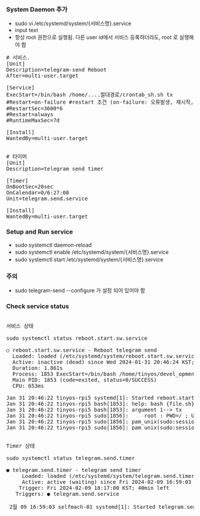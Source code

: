 
### System Daemon 추가 
- sudo vi /etc/systemd/system/{서비스명}.service
- input text
- 항상 root 권한으로 실행됨. 다른 user id에서 서비스 등록하더라도, root 로 실행해야 함

  
<pre>
# 서비스. 
[Unit]
Description=telegram-send Reboot
After=multi-user.target
  
[Service]
ExecStart=/bin/bash /home/....절대경로/crontab_sh.sh tx 
#Restart=on-failure #restart 조건 (on-failure: 오류발생, 재시작, always: 항상)
#RestartSec=3600*6
#Restart=always
#RuntimeMaxSec=7d

[Install]
WantedBy=multi-user.target

</pre>


<pre>
# 타이머
[Unit]
Description=telegram send timer

[Timer]
OnBootSec=20sec
OnCalendar=0/6:27:00
Unit=telegram.send.service

[Install]
WantedBy=multi-user.target
</pre>


### Setup and Run service 
- sudo systemctl daemon-reload
- sudo systemctl enable /etc/systemd/system/{서비스명}.service
- sudo systemctl start /etc/systemd/system/{서비스명}.service

### 주의
- sudo telegram-send --configure 가 설정 되어 있어야 함

### Check service status
<pre>

서비스 상태

sudo systemctl status reboot.start.sw.service
  
○ reboot.start.sw.service - Reboot telegram send  
  Loaded: loaded (/etc/systemd/system/reboot.start.sw.service; enabled; preset: enabled)                                        
  Active: inactive (dead) since Wed 2024-01-31 20:46:24 KST; 793ms ago                                                                           
  Duration: 1.861s                                                                    
  Process: 1853 ExecStart=/bin/bash /home/tinyos/devel_opment/crontab_sh.sh tx (code=exited, status=0/SUCCESS)    
  Main PID: 1853 (code=exited, status=0/SUCCESS)                                                                                                                            
  CPU: 653ms     
  
Jan 31 20:46:22 tinyos-rpi5 systemd[1]: Started reboot.start.sw.service - Reboot telegram send.   
Jan 31 20:46:22 tinyos-rpi5 bash[1853]: help: bash {file.sh} 'tx' will send message to telegram   
Jan 31 20:46:22 tinyos-rpi5 bash[1853]: argument 1--> tx   
Jan 31 20:46:22 tinyos-rpi5 sudo[1856]:     root : PWD=/ ; USER=root ; COMMAND=/usr/bin/vcgencmd measure_temp    
Jan 31 20:46:22 tinyos-rpi5 sudo[1856]: pam_unix(sudo:session): session opened for user root(uid=0) by (uid=0)    
Jan 31 20:46:22 tinyos-rpi5 sudo[1856]: pam_unix(sudo:session): session closed for user root                                                                               Jan 31 20:46:24 tinyos-rpi5 bash[1853]: send done                                                                                                                           Jan 31 20:46:24 tinyos-rpi5 systemd[1]: reboot.start.sw.service: Deactivated successfully.    
</pre>

<pre>

Timer 상태
  
sudo systemctl status telegram.send.timer
  
● telegram.send.timer - telegram send timer
     Loaded: loaded (/etc/systemd/system/telegram.send.timer; enabled; preset: enabled)
     Active: active (waiting) since Fri 2024-02-09 16:59:03 KST; 37min ago
    Trigger: Fri 2024-02-09 18:17:00 KST; 40min left
   Triggers: ● telegram.send.service

 2월 09 16:59:03 selfmach-01 systemd[1]: Started telegram.send.timer - telegram send timer.  
</pre>

